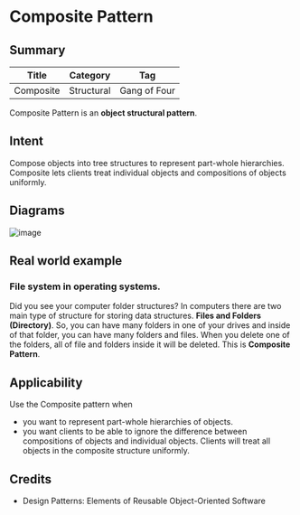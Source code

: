 # Composite Pattern

## Summary

|   Title   |  Category  |     Tag      |
| :-------: | :--------: | :----------: |
| Composite | Structural | Gang of Four |

Composite Pattern is an **object structural pattern**.

## Intent

Compose objects into tree structures to represent part-whole hierarchies. Composite lets clients treat individual objects and compositions of objects uniformly.  

## Diagrams

![image](https://user-images.githubusercontent.com/14781288/188286313-e14f7fee-32e3-4e5d-ba0e-622874ed5ab7.png)

## Real world example

### File system in operating systems.

Did you see your computer folder structures? In computers there are two main type of structure for storing data structures. **Files and Folders (Directory)**. So, you can have many folders in one of your drives and inside of that folder, you can have many folders and files. When you delete one of the folders, all of file and folders inside it will be deleted. This is **Composite Pattern**. 

## Applicability

Use the Composite pattern when

-  you want to represent part-whole hierarchies of objects.
-  you want clients to be able to ignore the difference between compositions of objects and individual objects. Clients will treat all objects in the composite structure uniformly.  

## Credits

- Design Patterns: Elements of Reusable Object-Oriented Software
